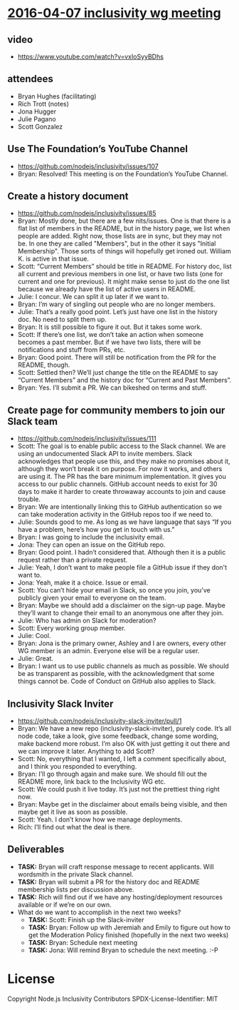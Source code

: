 # [2016-04-07 inclusivity wg meeting](https://github.com/nodejs/inclusivity/issues/115)

## video

- https://www.youtube.com/watch?v=vxIoSyyBDhs

## attendees

- Bryan Hughes (facilitating)
- Rich Trott (notes)
- Jona Hugger
- Julie Pagano
- Scott Gonzalez


## Use The Foundation’s YouTube Channel 

- https://github.com/nodejs/inclusivity/issues/107 
- Bryan: Resolved! This meeting is on the Foundation’s YouTube Channel.

## Create a history document

- https://github.com/nodejs/inclusivity/issues/85
- Bryan: Mostly done, but there are a few nits/issues. One is that there is a flat list of members in the README, but in the history page, we list when people are added. Right now, those lists are in sync, but they may not be. In one they are called "Members", but in the other it says "Initial Membership". Those sorts of things will hopefully get ironed out. William K. is active in that issue.
- Scott: “Current Members” should be title in README. For history doc, list all current and previous members in one list, or have two lists (one for current and one for previous). It might make sense to just do the one list because we already have the list of active users in README.
- Julie: I concur. We can split it up later if we want to.
- Bryan: I’m wary of singling out people who are no longer members.
- Julie: That’s a really good point. Let’s just have one list in the history doc. No need to split them up.
- Bryan: It is still possible to figure it out. But it takes some work.
- Scott: If there’s one list, we don’t take an action when someone becomes a past member. But if we have two lists, there will be notifications and stuff from PRs, etc.
- Bryan: Good point. There will still be notification from the PR for the README, though.
- Scott: Settled then? We’ll just change the title on the README to say “Current Members” and the history doc for “Current and Past Members”.
- Bryan: Yes. I’ll submit a PR. We can bikeshed on terms and stuff.

## Create page for community members to join our Slack team

- https://github.com/nodejs/inclusivity/issues/111
- Scott: The goal is to enable public access to the Slack channel. We are using an undocumented Slack API to invite members. Slack acknowledges that people use this, and they make no promises about it, although they won’t break it on purpose. For now it works, and others are using it. The PR has the bare minimum implementation. It gives you access to our public channels. GitHub account needs to exist for 30 days to make it harder to create throwaway accounts to join and cause trouble.
- Bryan: We are intentionally linking this to GitHub authentication so we can take moderation activity in the GitHub repos too if we need to.
- Julie: Sounds good to me. As long as we have language that says “If you have a problem, here’s how you get in touch with us.”
- Bryan: I was going to include the inclusivity email.
- Jona: They can open an issue on the GitHub repo.
- Bryan: Good point. I hadn’t considered that. Although then it is a public request rather than a private request.
- Julie: Yeah, I don’t want to make people file a GitHub issue if they don't want to.
- Jona: Yeah, make it a choice. Issue or email.
- Scott: You can’t hide your email in Slack, so once you join, you’ve publicly given your email to everyone on the team.
- Bryan: Maybe we should add a disclaimer on the sign-up page. Maybe they’ll want to change their email to an anonymous one after they join.
- Julie: Who has admin on Slack for moderation?
- Scott: Every working group member.
- Julie: Cool.
- Bryan: Jona is the primary owner, Ashley and I are owners, every other WG member is an admin. Everyone else will be a regular user.
- Julie: Great.
- Bryan: I want us to use public channels as much as possible. We should be as transparent as possible, with the acknowledgment that some things cannot be. Code of Conduct on GitHub also applies to Slack.

## Inclusivity Slack Inviter

- https://github.com/nodejs/inclusivity-slack-inviter/pull/1
- Bryan: We have a new repo (inclusivity-slack-inviter), purely code. It’s all node code, take a look, give some feedback, change some wording, make backend more robust. I’m also OK with just getting it out there and we can improve it later. Anything to add Scott?
- Scott: No, everything that I wanted, I left a comment specifically about, and I think you responded to everything.
- Bryan: I’ll go through again and make sure. We should fill out the README more, link back to the Inclusivity WG etc. 
- Scott: We could push it live today. It’s just not the prettiest thing right now.
- Bryan: Maybe get in the disclaimer about emails being visible, and then maybe get it live as soon as possible.
- Scott: Yeah. I don’t know how we manage deployments.
- Rich: I’ll find out what the deal is there.

## Deliverables
- **TASK:** Bryan will craft response message to recent applicants. Will wordsmith in the private Slack channel.
- **TASK:** Bryan will submit a PR for the history doc and README membership lists per discussion above.
- **TASK:** Rich will find out if we have any hosting/deployment resources available or if we’re on our own.
- What do we want to accomplish in the next two weeks?
  - **TASK:** Scott: Finish up the Slack-inviter
  - **TASK:** Bryan: Follow up with Jeremiah and Emily to figure out how to get the Moderation Policy finished (hopefully in the next two weeks)
  - **TASK:** Bryan: Schedule next meeting
  - **TASK:** Jona: Will remind Bryan to schedule the next meeting. :-P

# License

Copyright Node.js Inclusivity Contributors
SPDX-License-Identifier: MIT
